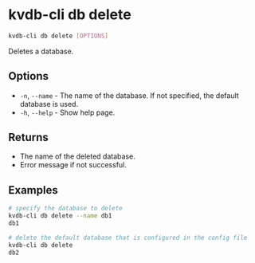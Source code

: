 # kvdb-cli db delete

```sh
kvdb-cli db delete [OPTIONS]
```

Deletes a database.

## Options

- `-n`, `--name` - The name of the database. If not specified, the default database is used.
- `-h`, `--help` - Show help page.

## Returns

- The name of the deleted database.
- Error message if not successful.

## Examples

```sh
# specify the database to delete
kvdb-cli db delete --name db1
db1

# delete the default database that is configured in the config file
kvdb-cli db delete
db2
```
